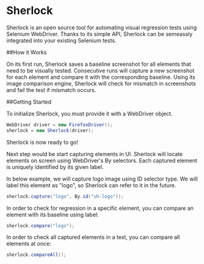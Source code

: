 # Sherlock

Sherlock is an open source tool for automating visual regression tests using Selenium WebDriver. Thanks to its simple API, Sherlock can be semeassly integrated into your existing Selenium tests.

##How it Works

On its first run, Sherlock saves a baseline screenshot for all elements that need to be visually tested. Consecutive runs will capture a new screenshot for each element and compare it with the corresponding baseline.
Using its image comparison engine, Sherlock will check for mismatch in screenshots and fail the test if mismatch occurs.

##Getting Started

To initialize Sherlock, you must provide it with a WebDriver object.

``` java
WebDriver driver = new FirefoxDriver();
sherlock = new Sherlock(driver);
```

Sherlock is now ready to go! 

Next step would be start capturing elements in UI. Sherlock will locate elements on screen using WebDriver's By selectors. Each captured element is uniquely identified by its given label. 

In below example, we will capture logo image using ID selector type. We will label this element as "logo", so Sherlock can refer to it in the future.

``` java
sherlock.capture("logo", By.id("uh-logo"));
```

In order to check for regression in a specific element, you can compare an element with its baseline using label:

``` java
sherlock.compare("logo");
```

In order to check all captured elements in a test, you can compare all elements at once:

``` java
sherlock.compareAll();
```
